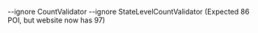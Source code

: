 --ignore CountValidator --ignore StateLevelCountValidator (Expected 86 POI, but website now has 97)
